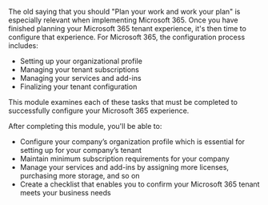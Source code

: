 The old saying that you should "Plan your work and work your plan" is especially relevant when implementing Microsoft 365. Once you have finished planning your Microsoft 365 tenant experience, it's then time to configure that experience. For Microsoft 365, the configuration process includes:

 *  Setting up your organizational profile
 *  Managing your tenant subscriptions
 *  Managing your services and add-ins
 *  Finalizing your tenant configuration

This module examines each of these tasks that must be completed to successfully configure your Microsoft 365 experience.

After completing this module, you'll be able to:

 *  Configure your company’s organization profile which is essential for setting up for your company’s tenant
 *  Maintain minimum subscription requirements for your company
 *  Manage your services and add-ins by assigning more licenses, purchasing more storage, and so on
 *  Create a checklist that enables you to confirm your Microsoft 365 tenant meets your business needs
